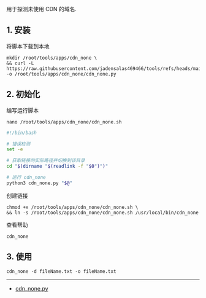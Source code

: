 用于探测未使用 CDN 的域名.

## 1. 安装

将脚本下载到本地

```
mkdir /root/tools/apps/cdn_none \
&& curl -L https://raw.githubusercontent.com/jadensalas469466/tools/refs/heads/main/hack/cdn_none.py -o /root/tools/apps/cdn_none/cdn_none.py
```

## 2. 初始化

编写运行脚本

```
nano /root/tools/apps/cdn_none/cdn_none.sh
```

```sh
#!/bin/bash

# 错误检测
set -e

# 获取链接的实际路径并切换到该目录
cd "$(dirname "$(readlink -f "$0")")"

# 运行 cdn_none
python3 cdn_none.py "$@"
```

创建链接

```
chmod +x /root/tools/apps/cdn_none/cdn_none.sh \
&& ln -s /root/tools/apps/cdn_none/cdn_none.sh /usr/local/bin/cdn_none
```

查看帮助

```
cdn_none
```

## 3. 使用

```
cdn_none -d fileName.txt -o fileName.txt
```

---

- [cdn_none.py](https://github.com/jadensalas469466/tools/blob/main/hack/cdn_none.py)